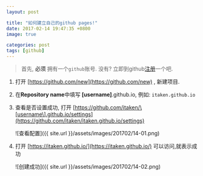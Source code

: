 ```yaml
---
layout: post

title: "如何建立自己的github pages!"
date: 2017-02-14 19:47:35 +0800
image: true

categories: post
tags: [github]
---
```

>首先, **必须** 拥有一个`github`账号. 没有? 立即到github[注册](https://github.com/join)一个吧.

1. 打开 [https://github.com/new](https://github.com/new) , 新建项目.

1. 在**Repository name**中填写 **[username]**.github.io, 例如: `itaken.github.io`

1. 查看是否设置成功, 打开 [https://github.com/itaken/\[username\].github.io/settings](https://github.com/itaken/itaken.github.io/settings)

   ![查看配置]({{ site.url }}/assets/images/201702/14-01.png)

1. 打开 [https://itaken.github.io/](https://itaken.github.io/) 可以访问,就表示成功

    ![创建成功]({{ site.url }}/assets/images/201702/14-02.png)
